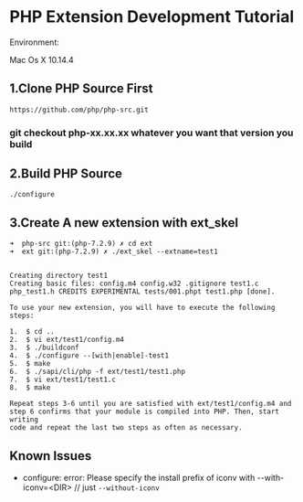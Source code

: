 # PHP Extension Development Tutorial

Environment:

Mac Os X 10.14.4

## 1.Clone PHP Source First

```
https://github.com/php/php-src.git
```

### git checkout php-xx.xx.xx whatever you want that version you build

## 2.Build PHP Source

```
./configure
```

## 3.Create A new extension with ext\_skel

```
➜  php-src git:(php-7.2.9) ✗ cd ext
➜  ext git:(php-7.2.9) ✗ ./ext_skel --extname=test1


Creating directory test1
Creating basic files: config.m4 config.w32 .gitignore test1.c php_test1.h CREDITS EXPERIMENTAL tests/001.phpt test1.php [done].

To use your new extension, you will have to execute the following steps:

1.  $ cd ..
2.  $ vi ext/test1/config.m4
3.  $ ./buildconf
4.  $ ./configure --[with|enable]-test1
5.  $ make
6.  $ ./sapi/cli/php -f ext/test1/test1.php
7.  $ vi ext/test1/test1.c
8.  $ make

Repeat steps 3-6 until you are satisfied with ext/test1/config.m4 and
step 6 confirms that your module is compiled into PHP. Then, start writing
code and repeat the last two steps as often as necessary.
```

## Known Issues

* configure: error: Please specify the install prefix of iconv with --with-iconv=&lt;DIR&gt;   // just `--without-iconv`



